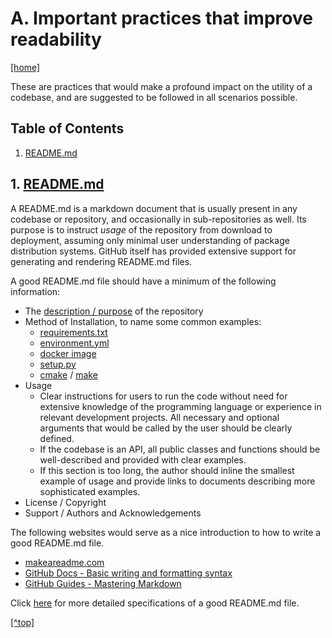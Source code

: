 # A. <a name="top"/>Important practices that improve readability</a>

[[home]](/README.md)

These are practices that would make a profound impact on the utility of a codebase, and are suggested to be followed in 
all scenarios possible.


## Table of Contents
1. [README.md](#readme)  

## <a name="readme"/>1. [README.md](1-README/README.md)</a>

A README.md is a markdown document that is usually present in any codebase or repository, and occasionally in 
sub-repositories as well. Its purpose is to instruct _usage_ of the repository from download to deployment, assuming 
only minimal user understanding of package distribution systems. GitHub itself has provided extensive support for 
generating and rendering README.md files.

A good README.md file should have a minimum of the following information:

- The [description / purpose](1-README/README.md/#description) of the repository
- Method of Installation, to name some common examples:
    - [requirements.txt](1-README/python-environments-installation-guide/environment/pip-requirements/README.md)
    - [environment.yml](1-README/python-environments-installation-guide/environment/conda-environment/README.md)
    - [docker image](1-README/python-environments-installation-guide/docker/README.md)
    - [setup.py](1-README/python-environments-installation-guide/build-package/setup-py/README.md)
    - [cmake](1-README/python-environments-installation-guide/build-package/cmake/README.md) 
  / [make](1-README/python-environments-installation-guide/build-package/make/README.md)
- Usage
    - Clear instructions for users to run the code without need for extensive knowledge of the programming language or 
      experience in relevant development projects. All necessary and optional arguments that would be called by the user 
        should be clearly defined. 
    - If the codebase is an API, all public classes and functions should be well-described and provided with clear 
      examples. 
    - If this section is too long, the author should inline the smallest example of usage and provide links to documents 
      describing more sophisticated examples.
- License / Copyright
- Support / Authors and Acknowledgements

The following websites would serve as a nice introduction to how to write a good README.md file.

- [makeareadme.com](https://www.makeareadme.com/)
- [GitHub Docs - Basic writing and formatting syntax](
  https://docs.github.com/en/github/writing-on-github/getting-started-with-writing-and-formatting-on-github/basic-writing-and-formatting-syntax)
- [GitHub Guides - Mastering Markdown](https://guides.github.com/features/mastering-markdown/)

Click [here](1-README/README.md) for more detailed specifications of a good README.md file.

[[^top]](#top)